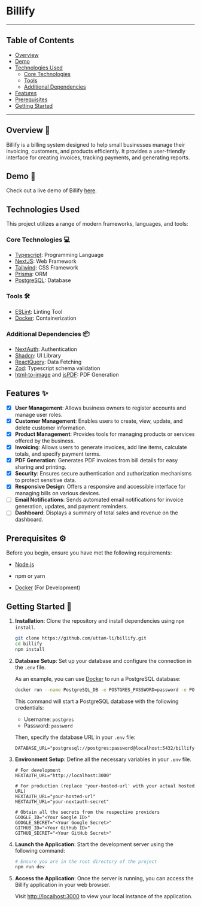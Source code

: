 # Billify

---

## Table of Contents

- [Overview](#overview-pencil)
- [Demo](#demo-link)
- [Technologies Used](#technologies-used)
  - [Core Technologies](#core-technologies-computer)
  - [Tools](#tools-hammer_and_wrench)
  - [Additional Dependencies](#additional-dependencies-package)
- [Features](#features-sparkles)
- [Prerequisites](#prerequisites-gear)
- [Getting Started](#getting-started-rocket)

---

## Overview :pencil:

Billify is a billing system designed to help small businesses manage their invoicing, customers, and products efficiently. It provides a user-friendly interface for creating invoices, tracking payments, and generating reports.

## Demo :link:

Check out a live demo of Billify [here](https://billify-psi.vercel.app).

## Technologies Used

This project utilizes a range of modern frameworks, languages, and tools:

### Core Technologies :computer:

- [Typescript](https://www.typescriptlang.org/): Programming Language
- [NextJS](https://nextjs.org/): Web Framework
- [Tailwind](https://tailwindcss.com/): CSS Framework
- [Prisma](https://www.prisma.io/): ORM
- [PostgreSQL](https://www.postgresql.org/): Database

### Tools :hammer_and_wrench:

- [ESLint](https://eslint.org/): Linting Tool
- [Docker](https://www.docker.com/): Containerization

### Additional Dependencies :package:

- [NextAuth](https://next-auth.js.org/): Authentication
- [Shadcn](https://ui.shadcn.com/): UI Library
- [ReactQuery](https://react-query.tanstack.com/): Data Fetching
- [Zod](https://zod.dev/): Typescript schema validation
- [html-to-image](https://www.npmjs.com/package/html-to-image) and [jsPDF](https://www.npmjs.com/package/jspdf): PDF Generation

## Features :sparkles:

- [x] **User Management**: Allows business owners to register accounts and manage user roles.
- [x] **Customer Management**: Enables users to create, view, update, and delete customer information.
- [x] **Product Management**: Provides tools for managing products or services offered by the business.
- [x] **Invoicing**: Allows users to generate invoices, add line items, calculate totals, and specify payment terms.
- [x] **PDF Generation**: Generates PDF invoices from bill details for easy sharing and printing.
- [x] **Security**: Ensures secure authentication and authorization mechanisms to protect sensitive data.
- [x] **Responsive Design**: Offers a responsive and accessible interface for managing bills on various devices.
- [ ] **Email Notifications**: Sends automated email notifications for invoice generation, updates, and payment reminders.
- [ ] **Dashboard**: Displays a summary of total sales and revenue on the dashboard.

## Prerequisites :gear:

Before you begin, ensure you have met the following requirements:

- [Node.js](https://nodejs.org/)

- npm or yarn

- [Docker](https://www.docker.com/) (For Development)

## Getting Started :rocket:

1. **Installation**: Clone the repository and install dependencies using `npm install`.

    ```bash
    git clone https://github.com/uttam-li/billify.git
    cd billify
    npm install 
    ```

2. **Database Setup**: Set up your database and configure the connection in the `.env` file.

    As an example, you can use [Docker](https://www.docker.com/) to run a PostgreSQL database:

    ```bash
    docker run --name PostgreSQL_DB -e POSTGRES_PASSWORD=password -e POSTGRES_DB=billify -d -p 5432:5432 docker.io/postgres
    ```

    This command will start a PostgreSQL database with the following credentials:

    - Username: `postgres`
    - Password: `password`

    Then, specify the database URL in your `.env` file:

    ```properties
    DATABASE_URL="postgresql://postgres:password@localhost:5432/billify"
    ```

3. **Environment Setup**: Define all the necessary variables in your `.env` file.

    ```properties
    # For development
    NEXTAUTH_URL="http://localhost:3000"

    # For production (replace 'your-hosted-url' with your actual hosted URL)
    NEXTAUTH_URL="your-hosted-url"
    NEXTAUTH_URL="your-nextauth-secret"
    
    # Obtain all the secrets from the respective providers
    GOOGLE_ID="<Your Google ID>"
    GOOGLE_SECRET="<Your Google Secret>"
    GITHUB_ID="<Your GitHub ID>"
    GITHUB_SECRET="<Your GitHub Secret>"
    ```

4. **Launch the Application**: Start the development server using the following command:

    ```bash
    # Ensure you are in the root directory of the project
    npm run dev
    ```

5. **Access the Application**: Once the server is running, you can access the Billify application in your web browser.

    Visit [http://localhost:3000](http://localhost:3000) to view your local instance of the application.
